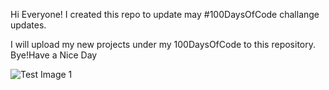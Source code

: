 Hi Everyone!
I created this repo to update may #100DaysOfCode challange updates.

I will upload my new projects under my 100DaysOfCode to this repository.
Bye!Have a Nice Day

![Test Image 1](Untitled.png)
